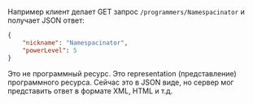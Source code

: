 Например клиент делает GET запрос `/programmers/Namespacinator` и получает JSON ответ:
```json
{ 
	"nickname": "Namespacinator", 
	"powerLevel": 5 
}
```

Это не программный ресурс. Это representation (представление) программного ресурса. Сейчас это в JSON виде, но сервер мог представить ответ в формате XML, HTML и т.д.